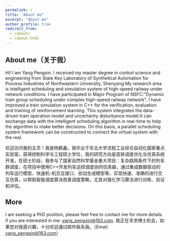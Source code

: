 ```yaml
---
permalink: /
title: "About me"
excerpt: "About me"
author_profile: true
redirect_from: 
  - /about/
  - /about.html
---
```


About me（关于我）
------
Hi! I am Yang Pengxin. I received my master degree in control science and engineering from State Key Laboratory of Synthetical Automation for Process Industries of Northeastern University, Shenyang.My research area is intelligent scheduling and simulation system of high-speed railway under network conditions. I have participated in Major Program of NSFC:"Dynamic train group scheduling under complex high-speed railway network". I have improved a train simulation system in C++ for the verification, evaluation and training of reinforcement learning. This system integrates the data-driven train operation model and uncertainty disturbance model.It can exchange data with the intelligent scheduling algorithm in real-time to help the algorithm to make better decisions. On this basis, a parallel scheduling system framework can be constructed to connect the virtual system with the real.

欢迎访问我的主页！我是杨鹏鑫，我毕业于东北大学流程工业综合自动化国家重点实验室，获得控制科学与工程硕士学位，我的研究方向是高铁调度优化与仿真系统开发。在硕士阶段，我参与了国家自然科学基金重大项目：复杂路网条件下的列车群调度，在项目中使用C++开发列车运控调度协同仿真器，通过集成数据驱动的列车运行模型、快速机-机交互接口、扰动生成模型等，实现快速、准确的进行交互仿真，以帮助智能调度算法改善调度策略，尤其对强化学习算法进行训练、验证和评估。

More
------
I am seeking a PhD position, please feel free to contact me for more details if you are interested in me: yang_pengxin@163.com.
我正在寻求博士机会，如果您对我感兴趣，十分欢迎通过邮件联系我。（Email: yang_pengxin@163.com）
